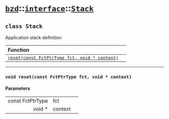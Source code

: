 # [`bzd`](../../../index.md)::[`interface`](../../index.md)::[`Stack`](../index.md)

## `class Stack`
Application stack definition

|Function||
|:---|:---|
|[`reset(const FctPtrType fct, void * context)`](./index.md)||
------
### `void reset(const FctPtrType fct, void * context)`

#### Parameters
||||
|---:|:---|:---|
|const FctPtrType|fct||
|void *|context||
